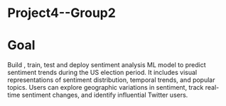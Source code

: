 # Project4--Group2

# Goal
Build , train, test and deploy sentiment analysis ML model to predict sentiment trends during the US election period. It includes visual representations of sentiment distribution, temporal trends, and popular topics. Users can explore geographic variations in sentiment, track real-time sentiment changes, and identify influential Twitter users.
